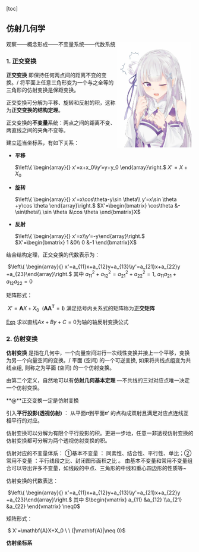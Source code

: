 [toc]



## 仿射几何学



观察——概念形成——不变量系统——代数系统<img src="../e.jpg" width="200" align=right hspace="5" vspace="5"/>

### 1. 正交变换

**正交变换** 即保持任何两点间的距离不变的变换。/ 将平面上任意三角形变为⼀个与之全等的三角形的仿射变换是保距变换。

正交变换可分解为平移、旋转和反射的积，这称为**正交变换的结构定理**。

正交变换的**不变量**系统：两点之间的距离不变、两直线之间的夹角不变等。

建立适当坐标系，有如下关系：

- **平移**

  $\left\{ \begin{array}{}  x'=x+x_0\\y’=y+y_0 \end{array}\right.$                 $X'=X+X_0$

- **旋转**

  $\left\{ \begin{array}{}  x'=x\cos\theta-y\sin \theta\\ y’=x\sin \theta +y\cos \theta \end{array}\right.$    $X'=\begin{bmatrix} \cos\theta &-\sin\theta\\ \sin \theta &\cos \theta \end{bmatrix}X$

- **反射**

  $\left\{ \begin{array}{}  x'=x\\y’=-y\end{array}\right.$                     $X'=\begin{bmatrix} 1 &0\\ 0 &-1 \end{bmatrix}X$

结合结构定理，正交变换的代数表示为：

​       $\left\{ \begin{array}{} x'=a_{11}x+a_{12}y+a_{13}\\y'=a_{21}x+a_{22}y +a_{23}\end{array}\right.$   其中 $a_{11}^2+a_{12}^2=a_{21}^2+a_{22}^2=1,\ a_{11}a_{21}+a_{12}a_{22}=0$

矩阵形式：

​       $X'=\mathbf{A}X+X_0 \ \ (\mathbf{AA^T}=\textbf{I})$        满足括号内关系式的矩阵称为**正交矩阵**



<u>Exp</u> 求以直线$Ax+By+C=0$为轴的轴反射变换公式

### 2. 仿射变换

**仿射变换** 是指在几何中，一个向量空间进行一次线性变换并接上一个平移，变换为另一个向量空间的变换。/ 平面 (空间) 的⼀个可逆变换, 如果将共线点组变为共线点组, 则称之为平面 (空间) 的⼀个仿射变换。

由第二个定义，自然地可以有**仿射几何基本定理** —不共线的三对对应点唯一决定一个仿射变换。

**@**正交变换一定是仿射变换

引入**平行投影(透视仿射)** ： 从平面$\pi$到平面$\pi ’$ 的点构成双射且满足对应点连线互相平行的对应。

仿射变换可以分解为有限个平行投影的积。更进一步地，任意一非透视仿射变换的仿射变换都可分解为两个透视仿射变换的积。

仿射对应的不变量体系： ①基本不变量 ： 同素性、结合性、平行性、单比；②常用不变量 ：平行线段之比、封闭图形面积之比 。    由基本不变量和常用不变量组合可以导出许多不变量，如线段的中点、三角形的中线和重心四边形的性质等~

仿射变换的代数表达：

​      $\left\{ \begin{array}{} x'=a_{11}x+a_{12}y+a_{13}\\y'=a_{21}x+a_{22}y +a_{23}\end{array}\right.$       其中 $\begin{vmatrix} a_{11} &a_{12}  \\a_{21} &a_{22} \end{vmatrix} \neq0$

矩阵形式：

​       $ X'=\mathbf{A}X+X_0 \ \ (|\mathbf{A}|\neq 0)$

**仿射坐标系**

